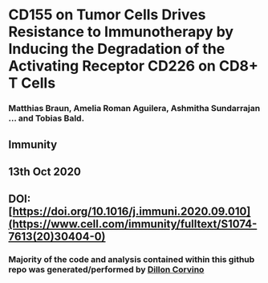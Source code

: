 # CD155 on Tumor Cells Drives Resistance to Immunotherapy by Inducing the Degradation of the Activating Receptor CD226 on CD8+ T Cells

### Matthias Braun, Amelia Roman Aguilera, Ashmitha Sundarrajan ... and Tobias Bald.

## Immunity

## 13th Oct 2020

## DOI: [https://doi.org/10.1016/j.immuni.2020.09.010](https://www.cell.com/immunity/fulltext/S1074-7613(20)30404-0)

### Majority of the code and analysis contained within this github repo was generated/performed by [Dillon Corvino](https://github.com/Eomesodermin)
